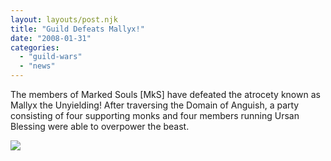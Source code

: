 ```yaml
---
layout: layouts/post.njk
title: "Guild Defeats Mallyx!"
date: "2008-01-31"
categories: 
  - "guild-wars"
  - "news"
---
```


The members of Marked Souls \[MkS\] have defeated the atrocety known as Mallyx the Unyielding! After traversing the Domain of Anguish, a party consisting of four supporting monks and four members running Ursan Blessing were able to overpower the beast.

![](http://gallery.markedsouls.com/albums/userpics/10001/normal_gw155.jpg)
